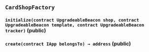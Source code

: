 ## `CardShopFactory`






### `initialize(contract UpgradeableBeacon shop, contract UpgradeableBeacon template, contract UpgradeableBeacon tracker)` (public)





### `create(contract IApp belongsTo) → address` (public)








